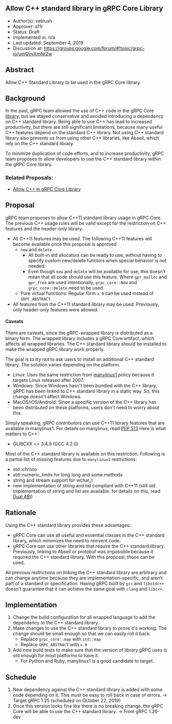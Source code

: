 Allow C++ standard library in gRPC Core Library
----
* Author(s): veblush
* Approver: a11r
* Status: Draft
* Implemented in: n/a
* Last updated: September 4, 2019
* Discussion at: https://groups.google.com/forum/#!topic/grpc-io/umQyyXmNr2w

## Abstract

Allow C++ Standard Library to be used in the gRPC Core library.

## Background

In the past, gRPC team allowed the use of C++ code in the gRPC Core
[library](L6-core-allow-cpp.md), but we stayed conservative and avoided
introducing a dependency on C++ standard library.
Being able to use C++ has lead to increased productivity, but there are
still significant limitations, because many useful C++ features depend on
the standard C++ library. Not using C++ standard library also prevents us
from using other C++ libraries, like Abseil, which rely on the C++ standard
library.

To minimize duplication of code efforts, and to increase productivity,
gRPC team proposes to allow developers to use the C++ standard library
within the gRPC Core library.

### Related Proposals:

* [Allow C++ in gRPC Core Library](L6-core-allow-cpp.md)

## Proposal

gRPC team proposes to allow C++11 standard library usage in gRPC Core.
The previous C++ usage rules will be valid except for the restriction on
C++ features and the header-only library.

- All C++11 features may be used. The following C++11 features will become
  available once this proposal is approved
  - `new` and `delete`
    - All built-in std allocators can be ready to use, without having to
      specify custom new/delete functors when special behavior is not needed.
    - Even though `new` and `delete` will be available for use, this doesn't
      mean that all code should use this feature. Where `gpr_malloc` and
      `gpr_free` are used intentionally, `grpc_core::New` and
      `grpc_core::Delete` need to be used.
  - Pure virtual functions:
    Regular form `= 0` can be used instead of `GRPC_ABSTRACT`
- All features from the C++11 standard library may be used.
  Previously, only header-only features were allowed.

#### Caveats

There are caveats, since the gRPC-wrapped library is distributed as a
binary form. The wrapped library includes a gRPC Core artifact, which
affects all wrapped libraries. The C++ standard library should be installed
to make the wrapped gRPC library work properly.

The goal is to try not to ask users to install an additional C++ standard
library. The solution varies depending on the platform.

 - Linux: Uses the same restriction from
    [manylinux1](https://www.python.org/dev/peps/pep-0513) policy
    because it targets Linux released after 2007.
 - Windows: Since Windows hasn't been bundled with the C++ library,
    gRPC has been linked to C++ standard library in a static way.
    So, this change doesn't affect Windows.
 - MacOS/iOS/Android: Since a specific version of the C++ library
    has been distributed on these platforms,
    users don't need to worry about this.

Simply speaking, gRPC contributors can use C++11 library features that
are available in manylinux1. For details on manylinux, read
[PEP 513](https://www.python.org/dev/peps/pep-0513)
Here is what matters to C++:

  - GLIBCXX <= 3.4.9 (GCC 4.2.0)

Most of the C++ standard library is available on this restriction.
Following is a partial list of missing features due to `manylinux1`
restrictions:

  - std::chrono
  - std::numeric_limits for long long and some methods
  - string and stream support for wchar_t
  - new implementation of string and list compliant with C++11
    (still old implementation of string and list are available.
    for details on this, read [Dual ABI](
    https://gcc.gnu.org/onlinedocs/gcc-9.2.0/libstdc++/manual/manual/using_dual_abi.html))

## Rationale

Using the C++ standard library provides these advantages:
- gRPC Core can use all useful and essential classes in the C++ standard
  library, which minimizes the need to reinvent code.
- gRPC Core can use other libraries that require the C++ standard library.
  Previously, linking to Abseil or protobuf was impossible because it
  required the C++ standard library.
  With this proposal, those can be used.

All previous restrictions on linking the C++ standard library are arbitrary
and can change anytime because they are implementation-specific, and aren’t
part of a standard or specification. Having gRPC built by `gcc` and `libstdc++`
doesn't guarantee that it can achieve the same goal with `clang` and `libc++`.

## Implementation

1. Change the build configuration for all wrapped language to add the dependency
   to the C++ standard library.
2. Make changes to use the C++ standard library to prove it's working.
   The change should be small enough so that we can easily roll it back.
   - Replace `grpc_core::map` with `std::map`
   - Replace `GRPC_ABSTRACT` with `= 0`
3. Add new build tests to make sure that the version of library gRPC uses is
   old enough for most platforms to have it.
   - For Python and Ruby, manylinux1 is a good candidate to target.

## Schedule

1. New dependency against the C++ standard library is added with some code
   depending on it. This must be easy to roll back in case of errors.
   -> Target gRPC 1.25 (scheduled on October 22, 2019)
2. Once this version looks fine like there is no breaking change,
   the gRPC Core will be able to use the C++ standard library.
   -> From gRPC 1.26-dev
